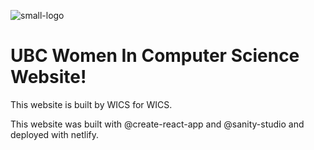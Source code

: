 ![small-logo](https://user-images.githubusercontent.com/74979194/156082209-ee9b6e8f-7487-4a2f-ac6e-0f8db2b7f3eb.png)


# UBC Women In Computer Science Website!

This website is built by WICS for WICS. 

This website was built with @create-react-app and @sanity-studio and deployed with netlify. 


